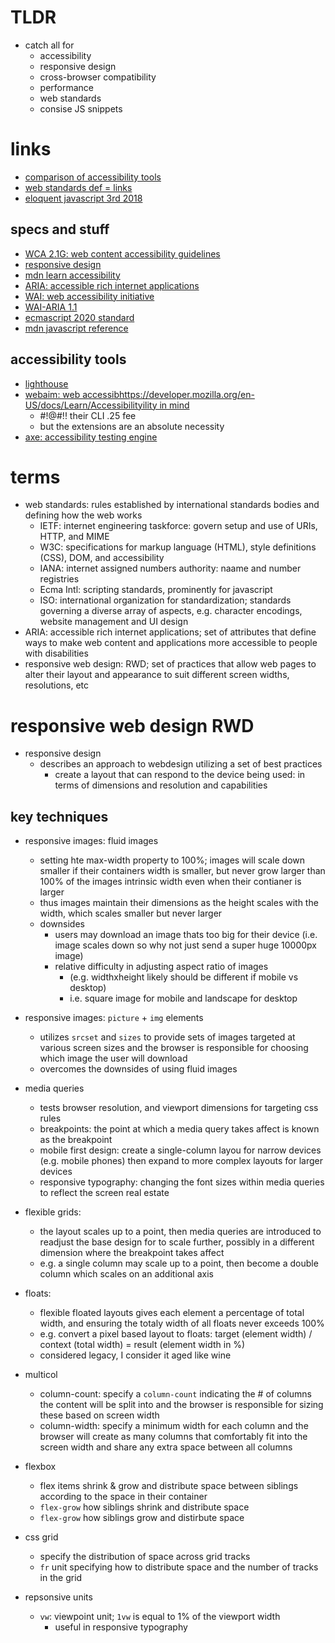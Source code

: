 # TLDR 
  - catch all for
    - accessibility
    - responsive design
    - cross-browser compatibility
    - performance
    - web standards
    - consise JS snippets


# links 
  - [comparison of accessibility tools](https://medium.com/pulsar/which-accessibility-testing-tool-should-you-use-e5990e6ef0a)
  - [web standards def = links](https://developer.mozilla.org/en-US/docs/Glossary/Web_standards)
  - [eloquent javascript 3rd 2018](https://eloquentjavascript.net/)


## specs and stuff
  - [WCA 2.1G: web content accessibility guidelines](https://www.w3.org/TR/WCAG21/)
  - [responsive design](https://developer.mozilla.org/en-US/docs/Learn/CSS/CSS_layout/Responsive_Design)
  - [mdn learn accessibility](https://developer.mozilla.org/en-US/docs/Learn/Accessibility)
  - [ARIA: accessible rich internet applications](https://developer.mozilla.org/en-US/docs/Web/Accessibility/ARIA)
  - [WAI: web accessibility initiative](https://www.w3.org/WAI/)
  - [WAI-ARIA 1.1](https://www.w3.org/TR/wai-aria/s)
  - [ecmascript 2020 standard](https://262.ecma-international.org/11.0/)
  - [mdn javascript reference](https://developer.mozilla.org/en-US/docs/Web/gJavaScript/Reference)


## accessibility tools
  - [lighthouse](https://github.com/GoogleChrome/lighthouse)
  - [webaim: web accessibhttps://developer.mozilla.org/en-US/docs/Learn/Accessibilityility in mind](https://wave.webaim.org/extension/)
    - #!@#!! their CLI .25 fee
    - but the extensions are an absolute necessity
  - [axe: accessibility testing engine](https://github.com/dequelabs/axe-core)

# terms 
  - web standards: rules established by international standards bodies and defining how the web works
    - IETF: internet engineering taskforce: govern setup and use of URIs, HTTP, and MIME
    - W3C: specifications for markup language (HTML), style definitions (CSS), DOM, and accessibility
    - IANA: internet assigned numbers authority: naame and number registries
    - Ecma Intl: scripting standards, prominently for javascript
    - ISO: international organization for standardization; standards governing a diverse array of aspects, e.g. character encodings, website management and UI design
  - ARIA: accessible rich internet applications; set of attributes that define ways to make web content and applications more accessible to people with disabilities
  - responsive web design: RWD; set of practices that allow web pages to alter their layout and appearance to suit different screen widths, resolutions, etc


# responsive web design RWD
  - responsive design 
    - describes an approach to webdesign utilizing a set of best practices
      - create a layout that can respond to the device being used: in terms of dimensions and resolution and capabilities

## key techniques
  - responsive images: fluid images
    - setting hte max-width property to 100%; images will scale down smaller if their containers width is smaller, but never grow larger than 100% of the images intrinsic width even when their contianer is larger 
    - thus images maintain their dimensions as the height scales with the width, which scales smaller but never larger
    - downsides
      - users may download an image thats too big for their device (i.e. image scales down so why not just send a super huge 10000px image)
      - relative difficulty in adjusting aspect ratio of images 
        - (e.g. widthxheight likely should be different if mobile vs desktop)
        - i.e. square image for mobile and landscape for desktop


  - responsive images: `picture` + `img` elements
    - utilizes `srcset` and `sizes` to provide sets of images targeted at various screen sizes and the browser is responsible for choosing which image the user will download
    - overcomes the downsides of using fluid images


  
  - media queries
    - tests browser resolution, and viewport dimensions for targeting css rules
    - breakpoints: the point at which a media query takes affect is known as the breakpoint
    - mobile first design: create a single-column layou for narrow devices (e.g. mobile phones) then expand to more complex layouts for larger devices
    - responsive typography: changing the font sizes within media queries to reflect the screen real estate


  - flexible grids: 
    - the layout scales up to a point, then media queries are introduced to readjust the base design for to scale further, possibly in a different dimension where the breakpoint takes affect
    - e.g. a single column may scale up to a point, then become a double column which scales on an additional axis
  
  - floats: 
    - flexible floated layouts gives each element a percentage of total width, and ensuring the totaly width of all floats never exceeds 100%
    - e.g. convert a pixel based layout to floats: target (element width) / context (total width) = result (element width in %)
    - considered legacy, I consider it aged like wine
  
  - multicol
    - column-count: specify a `column-count` indicating the # of columns the content will be split into and the browser is responsible for sizing these based on screen width
    - column-width: specify a minimum width for each column and the browser will create as many columns that comfortably fit into the screen width and share any extra space between all columns

  - flexbox 
    -  flex items shrink & grow and distribute space between siblings according to the space in their container 
    -  `flex-grow` how siblings shrink and distribute space
    -  `flex-grow` how siblings grow and distirbute space


  - css grid
    - specify the distribution of space across grid tracks
    - `fr` unit specifying how to distribute space and the number of tracks in the grid


  - repsonsive units 
    - `vw`: viewpoint unit; `1vw` is equal to 1% of the viewport width
      - useful in responsive typography